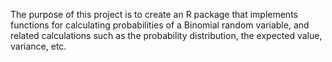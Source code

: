 The purpose of this project is to create an R package  that implements functions for calculating probabilities of a Binomial random variable, and related calculations such as the probability distribution, the expected value, variance, etc.
